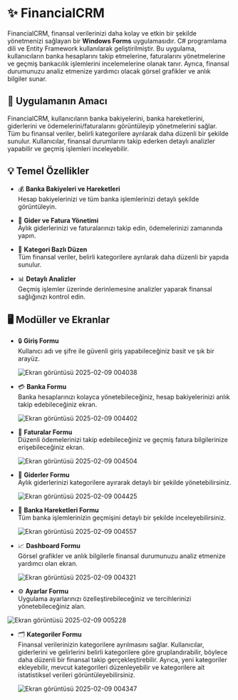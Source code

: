 # ✨ FinancialCRM

FinancialCRM, finansal verilerinizi daha kolay ve etkin bir şekilde yönetmenizi sağlayan bir **Windows Forms** uygulamasıdır. C# programlama dili ve Entity Framework kullanılarak geliştirilmiştir. Bu uygulama, kullanıcıların banka hesaplarını takip etmelerine, faturalarını yönetmelerine ve geçmiş bankacılık işlemlerini incelemelerine olanak tanır. Ayrıca, finansal durumunuzu analiz etmenize yardımcı olacak görsel grafikler ve anlık bilgiler sunar.

## 🎯 Uygulamanın Amacı

FinancialCRM, kullanıcıların banka bakiyelerini, banka hareketlerini, giderlerini ve ödemelerini/faturalarını görüntüleyip yönetmelerini sağlar.  
Tüm bu finansal veriler, belirli kategorilere ayrılarak daha düzenli bir şekilde sunulur. Kullanıcılar, finansal durumlarını takip ederken detaylı analizler yapabilir ve geçmiş işlemleri inceleyebilir.

## 💡 Temel Özellikler

- 💰 **Banka Bakiyeleri ve Hareketleri**  
  Hesap bakiyelerinizi ve tüm banka işlemlerinizi detaylı şekilde görüntüleyin.

- 📑 **Gider ve Fatura Yönetimi**  
  Aylık giderlerinizi ve faturalarınızı takip edin, ödemelerinizi zamanında yapın.

- 📂 **Kategori Bazlı Düzen**  
  Tüm finansal veriler, belirli kategorilere ayrılarak daha düzenli bir yapıda sunulur.

- 📊 **Detaylı Analizler**  
  Geçmiş işlemler üzerinde derinlemesine analizler yaparak finansal sağlığınızı kontrol edin.

## 🖥️ Modüller ve Ekranlar

- 🔒 **Giriş Formu**  
  Kullanıcı adı ve şifre ile güvenli giriş yapabileceğiniz basit ve şık bir arayüz.
  
  ![Ekran görüntüsü 2025-02-09 004038](https://github.com/user-attachments/assets/6b714c7a-3d0c-4514-855f-7ed953633153)

- 💳 **Banka Formu**  
  Banka hesaplarınızı kolayca yönetebileceğiniz, hesap bakiyelerinizi anlık takip edebileceğiniz ekran.

  ![Ekran görüntüsü 2025-02-09 004402](https://github.com/user-attachments/assets/d4b51083-11e4-42ae-a8e1-e0ff216b626d)

- 💸 **Faturalar Formu**  
  Düzenli ödemelerinizi takip edebileceğiniz ve geçmiş fatura bilgilerinize erişebileceğiniz ekran.

  ![Ekran görüntüsü 2025-02-09 004504](https://github.com/user-attachments/assets/680b5192-c0d3-43f2-a3d3-5c8c2f326cd7)

- 📝 **Giderler Formu**  
  Aylık giderlerinizi kategorilere ayırarak detaylı bir şekilde yönetebilirsiniz.

  ![Ekran görüntüsü 2025-02-09 004425](https://github.com/user-attachments/assets/1bab6997-c392-4726-8d16-9605018b322d)

- 🏦 **Banka Hareketleri Formu**  
  Tüm banka işlemlerinizin geçmişini detaylı bir şekilde inceleyebilirsiniz.

  ![Ekran görüntüsü 2025-02-09 004557](https://github.com/user-attachments/assets/fd7f89a9-eb5b-4184-9656-8ae84167ada0)

- 📈 **Dashboard Formu**  
  Görsel grafikler ve anlık bilgilerle finansal durumunuzu analiz etmenize yardımcı olan ekran.

  ![Ekran görüntüsü 2025-02-09 004321](https://github.com/user-attachments/assets/a450dd46-07e5-4f6d-8782-ae870a0ee7de)

- ⚙️ **Ayarlar Formu**  
  Uygulama ayarlarınızı özelleştirebileceğiniz ve tercihlerinizi yönetebileceğiniz alan.

 ![Ekran görüntüsü 2025-02-09 005228](https://github.com/user-attachments/assets/b881ad01-b4dc-4b60-9cc7-8e77eaecf249)


- 🗂️ **Kategoriler Formu**  
  Finansal verilerinizin kategorilere ayrılmasını sağlar. Kullanıcılar, giderlerini ve gelirlerini belirli kategorilere göre gruplandırabilir, böylece daha düzenli bir finansal takip gerçekleştirebilir. Ayrıca, yeni kategoriler ekleyebilir, mevcut kategorileri düzenleyebilir ve kategorilere ait istatistiksel verileri görüntüleyebilirsiniz.

  ![Ekran görüntüsü 2025-02-09 004347](https://github.com/user-attachments/assets/1bb100c4-30f4-45ad-a0a0-6fc99df97677)


